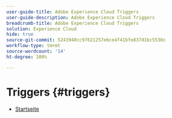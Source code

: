```yaml
---
user-guide-title: Adobe Experience Cloud Triggers
user-guide-description: Adobe Experience Cloud Triggers
breadcrumb-title: Adobe Experience Cloud Triggers
solution: Experience Cloud
hide: true
source-git-commit: 5243940cc97621257e6ce4f41bfe837d1bc5530c
workflow-type: tm+mt
source-wordcount: '14'
ht-degree: 100%

---
```


# Triggers {#triggers}

* [Startseite](home.md)
